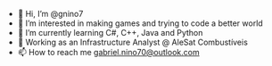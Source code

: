 - 👋 Hi, I’m @gnino7
- 👀 I’m interested in making games and trying to code a better world
- 🌱 I’m currently learning C#, C++, Java and Python
- 🏢 Working as an Infrastructure Analyst @ AleSat Combustíveis
- 📫 How to reach me gabriel.nino70@outlook.com

<!---
gnino7/gnino7 is a ✨ special ✨ repository because its `README.md` (this file) appears on your GitHub profile.
You can click the Preview link to take a look at your changes.
--->
